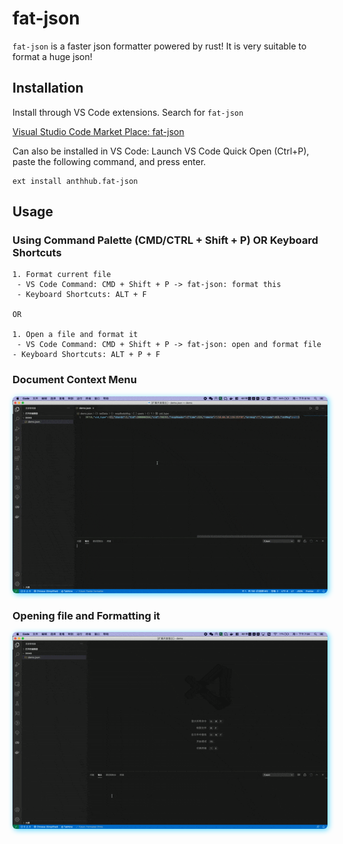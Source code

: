# fat-json

`fat-json` is a faster json formatter powered by rust! It is very suitable to format a huge json!

## Installation

Install through VS Code extensions. Search for `fat-json`

[Visual Studio Code Market Place: fat-json](https://marketplace.visualstudio.com/items?itemName=anthhub.fat-json)

Can also be installed in VS Code: Launch VS Code Quick Open (Ctrl+P), paste the following command, and press enter.

```
ext install anthhub.fat-json
```

## Usage

### Using Command Palette (CMD/CTRL + Shift + P) OR Keyboard Shortcuts

```
1. Format current file
 - VS Code Command: CMD + Shift + P -> fat-json: format this
 - Keyboard Shortcuts: ALT + F

OR

1. Open a file and format it
 - VS Code Command: CMD + Shift + P -> fat-json: open and format file
- Keyboard Shortcuts: ALT + P + F
```

### Document Context Menu

<p align="center">
<img src="https://github.com/anthhub/my-image/blob/master/gif/format1.gif?raw=true" style="box-shadow: 2px 2px 8px 0px #5dd8fd;border-radius: 6px;"/></p>

### Opening file and Formatting it

<p align="center">
<img src="https://github.com/anthhub/my-image/blob/master/gif/format2.gif?raw=true" style="box-shadow: 2px 2px 8px 0px #5dd8fd;border-radius: 6px;"/></p>